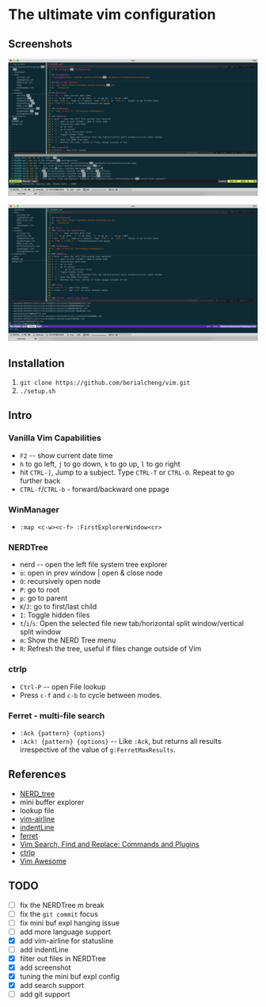 # The ultimate vim configuration

## Screenshots
![Preview](https://github.com/berialcheng/vim/raw/master/screenshots/preview.png)

![Search file](https://github.com/berialcheng/vim/raw/master/screenshots/search_file.png)

## Installation
1. `git clone https://github.com/berialcheng/vim.git`
2. `./setup.sh`

## Intro
### Vanilla Vim Capabilities
* `F2` -- show current date time
* `h` to go left, `j` to go down, `k` to go up, `l` to go right
* hit `CTRL-]`, Jump to a subject. Type `CTRL-T` or `CTRL-O`.  Repeat to go further back
* `CTRL-f`/`CTRL-b` - forward/backward one ppage

### WinManager
* `:map <c-w><c-f> :FirstExplorerWindow<cr>`

### NERDTree
* nerd -- open the left file system tree explorer
* `o`: open in prev window | open & close node
* `O`: recursively open node
* `P`: go to root
* `p`: go to parent
* `K`/`J`: go to first/last child
* `I`: Toggle hidden files
* `t`/`i`/`s`: Open the selected file new tab/horizontal split window/vertical split window
* `m`: Show the NERD Tree menu
* `R`: Refresh the tree, useful if files change outside of Vim

### ctrlp
* `Ctrl-P` -- open File lookup
* Press `c-f` and `c-b` to cycle between modes.


### Ferret - multi-file search
* `:Ack {pattern} {options}`
* `:Ack! {pattern} {options}` -- Like `:Ack`, but returns all results irrespective of the value of `g:FerretMaxResults`.

## References
* [NERD_tree](https://github.com/preservim/nerdtree)
* mini buffer explorer
* lookup file
* [vim-airline](https://github.com/vim-airline/vim-airline) 
* [indentLine](https://github.com/Yggdroot/indentLine)
* [ferret](https://github.com/wincent/ferret)
* [Vim Search, Find and Replace: Commands and Plugins](https://thevaluable.dev/vim-search-find-replace/)
* [ctrlp](https://github.com/kien/ctrlp.vim)
* [Vim Awesome](https://vimawesome.com/)

## TODO
- [ ] fix the NERDTree m break
- [ ] fix the `git commit` focus
- [ ] fix mini buf expl hanging issue
- [ ] add more language support
- [x] add vim-airline for statusline
- [ ] add indentLine
- [x] filter out files in NERDTree
- [x] add screenshot
- [x] tuning the mini buf expl config
- [x] add search support
- [ ] add git support
